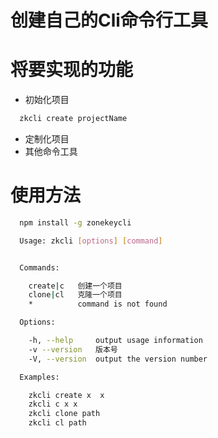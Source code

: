 # 创建自己的Cli命令行工具

# 将要实现的功能
- 初始化项目
```bash
  zkcli create projectName
```
- 定制化项目
- 其他命令工具

# 使用方法 

```bash 
  npm install -g zonekeycli

```
```bash
  Usage: zkcli [options] [command]


  Commands:

    create|c   创建一个项目
    clone|cl   克隆一个项目
    *          command is not found

  Options:

    -h, --help     output usage information
    -v --version   版本号
    -V, --version  output the version number

  Examples: 

    zkcli create x  x
    zkcli c x x 
    zkcli clone path
    zkcli cl path
```
